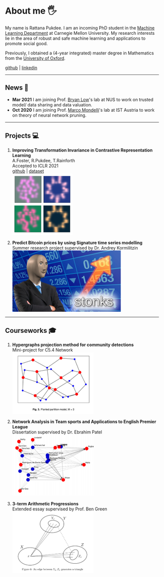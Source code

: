 # About me 🖐
My name is Rattana Pukdee. I am an incoming PhD student in the [Machine Learning Department](https://www.ml.cmu.edu/) at Carnegie Mellon University. My research interests lie in the area of robust and safe machine learning and applications to promote social good. <br>

Previously, I obtained a (4-year integrated) master degree in Mathematics from the [University of Oxford](https://www.maths.ox.ac.uk/). <br>

[github](https://github.com/rattaoup) | [linkedin](linkedin.com/in/rattana-pukdee) <br>

***

## News 📢
* **Mar 2021** I am joining Prof. [Bryan Low](https://www.comp.nus.edu.sg/~lowkh/research.html)'s lab at NUS to work on trusted model/ data sharing and data valuation.
* **Oct 2020** I am joining Prof. [Marco Mondelli](https://ist.ac.at/en/research/mondelli-group/)'s lab at IST Austria to work on theory of neural network pruning.

***

## Projects 💻
1. **Improving Transformation Invariance in Contrastive Representation Learning**<br>
A.Foster, R.Pukdee, T.Rainforth <br>
Accepted to ICLR 2021 <br>
[github](https://github.com/ae-foster/invclr) | [dataset](https://github.com/rattaoup/spirograph) <br>
[<img src="spirograph3.png"  height="200">](https://arxiv.org/abs/2010.09515)


2. **Predict Bitcoin prices by using Signature time series modelling** <br>
Summer research project supervised by Dr. Andrey Kormilitzin <br>
[<img src="stonk.jpg"  height="200">](https://towardsdatascience.com/predict-bitcoin-prices-by-using-signature-time-series-modelling-cf3100a882cc)

***

## Courseworks 🎓
1. **Hypergraphs projection method for community detections** <br>
Mini-project for C5.4 Network <br>
[<img src="hypergraph.png"  height="200">](Mini_project___Network_2020.pdf)

2. **Network Analysis in Team sports and Applications to English Premier League** <br>
Dissertation supervised by Dr. Ebrahim Patel <br>
[<img src="dissertation.png"  height="200">](Network_dissertation_2020.pdf)

3. **3-term Arithmetic Progressions**<br>
Extended essay supervised by Prof. Ben Green <br>
[<img src="3term_arithmetic.png"  height="200">](3_term_arithmetic_progression_HT.pdf)
